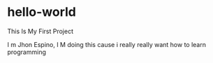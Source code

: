 # hello-world
This Is My First Project

I m Jhon Espino, I M doing this cause i really really want how to learn programming

